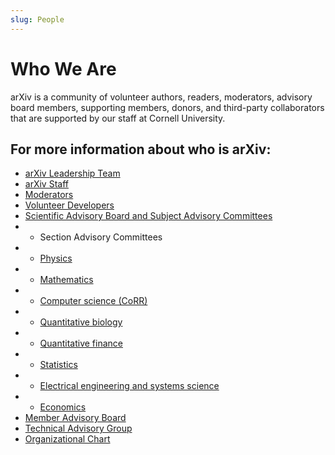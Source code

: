 ```yaml
---
slug: People
---
```


# Who We Are

arXiv is a community of volunteer authors, readers, moderators, advisory board members, supporting members, donors, and third-party collaborators that are supported by our staff at Cornell University.

## For more information about who is arXiv:

- [arXiv Leadership Team](/about/people/leadership_team.md)
- [arXiv Staff](/about/people/staff.md)
- [Moderators](https://arxiv.org/moderators/)
- [Volunteer Developers](/about/people/developers.md)
- [Scientific Advisory Board and Subject Advisory Committees](/about/people/scientific_ad_board.md)
- - Section Advisory Committees
- - [Physics](/help/physics/index.md#AdvisoryCommittee)
- - [Mathematics](/help/math/index.md#AdvisoryCommittee)
- - [Computer science (CoRR)](/corr/index.md)
- - [Quantitative biology](/help/q-bio/index.md#AdvisoryCommittee)
- - [Quantitative finance](/help/q-fin/index.md#AdvisoryCommittee)
- - [Statistics](/help/statistics/index.md#AdvisoryCommittee)
- - [Electrical engineering and systems science](/help/eess/index.md#AdvisoryCommittee)
- - [Economics](/help/econ/index.md#AdvisoryCommittee)
- [Member Advisory Board](/about/people/member_ad_board.md)
- [Technical Advisory Group](/about/people/technical_ad_group.md)
- [Organizational Chart](/about/governance.md)
